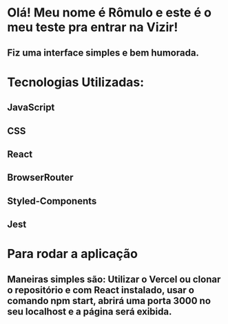 # Olá! Meu nome é Rômulo e este é o meu teste pra entrar na Vizir!

## Fiz uma interface simples e bem humorada.

# Tecnologias Utilizadas:
## JavaScript
## CSS
## React
## BrowserRouter
## Styled-Components
## Jest

# Para rodar a aplicação
## Maneiras simples são: Utilizar o Vercel ou clonar o repositório e com React instalado, usar o comando npm start, abrirá uma porta 3000 no seu localhost e a página será exibida.
